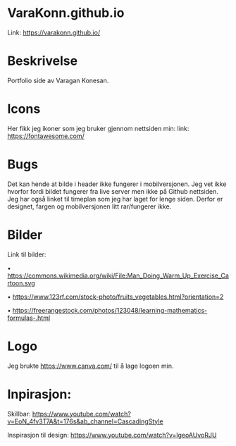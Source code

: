 # VaraKonn.github.io
Link: https://varakonn.github.io/

# Beskrivelse
Portfolio side av Varagan Konesan. 

# Icons
Her fikk jeg ikoner som jeg bruker gjennom nettsiden min:
link: https://fontawesome.com/

# Bugs

Det kan hende at bilde i header ikke fungerer i mobilversjonen. Jeg vet ikke hvorfor fordi bildet fungerer fra live server men ikke på Github nettsiden. Jeg har også linket til timeplan som jeg har laget for lenge siden. Derfor er designet, fargen og mobilversjonen litt rar/fungerer ikke.

# Bilder
Link til bilder:

•	https://commons.wikimedia.org/wiki/File:Man_Doing_Warm_Up_Exercise_Cartoon.svg

•	https://www.123rf.com/stock-photo/fruits_vegetables.html?orientation=2

•	https://freerangestock.com/photos/123048/learning-mathematics-formulas-.html

# Logo
Jeg brukte https://www.canva.com/ til å lage logoen min.

# Inpirasjon:
Skillbar: https://www.youtube.com/watch?v=EoN_4fv3T7A&t=176s&ab_channel=CascadingStyle

Inspirasjon til design: https://www.youtube.com/watch?v=lgeoAUvoRJU






